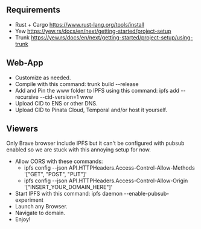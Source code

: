 ## Requirements
- Rust + Cargo https://www.rust-lang.org/tools/install
- Yew https://yew.rs/docs/en/next/getting-started/project-setup
- Trunk https://yew.rs/docs/en/next/getting-started/project-setup/using-trunk

## Web-App
- Customize as needed.
- Compile with this command: trunk build --release
- Add and Pin the www folder to IPFS using this command: ipfs add --recursive --cid-version=1 www
- Upload CID to ENS or other DNS.
- Upload CID to Pinata Cloud, Temporal and/or host it yourself.

## Viewers
Only Brave browser include IPFS but it can't be configured with pubsub enabled so we are stuck with this annoying setup for now.
- Allow CORS with these commands:
    - ipfs config --json API.HTTPHeaders.Access-Control-Allow-Methods '["GET", "POST", "PUT"]'
    - ipfs config --json API.HTTPHeaders.Access-Control-Allow-Origin '["INSERT_YOUR_DOMAIN_HERE"]'
- Start IPFS with this command: ipfs daemon --enable-pubsub-experiment
- Launch any Browser.
- Navigate to domain.
- Enjoy!